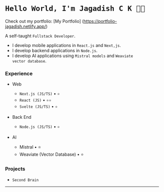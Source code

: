 <!--
**kabir-asani/kabir-asani** is a ✨ _special_ ✨ repository because its `README.md` (this file) appears on your GitHub profile.
-->
# `Hello World, I'm Jagadish C K 👋🏽`

Check out my portfolio: [My Portfolio] (https://portfolio-jagadish.netlify.app/)

A self-taught `Fullstack Developer`. 
* I develop mobile applications in  `React.js` and `Next,js`.
* I develop backend applications in `Node.js`.
* I develop AI applications using `Mistral models` and `Weaviate vector database`.


### Experience

- Web
  - `Next.js (JS/TS)` • `⭐️`
  - `React (JS)` • `⭐️⭐️`
  - `Svelte (JS/TS)` • `⭐️`
 
- Back End
  - `Node.js (JS/TS)` • `⭐️`

- AI
  - Mistral • ⭐
  - Weaviate (Vector Database) • ⭐

### Projects
  - `Second Brain`


---

